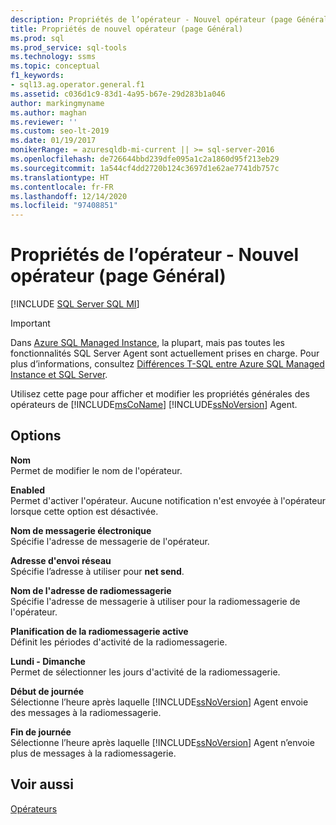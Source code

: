 ```yaml
---
description: Propriétés de l’opérateur - Nouvel opérateur (page Général)
title: Propriétés de nouvel opérateur (page Général)
ms.prod: sql
ms.prod_service: sql-tools
ms.technology: ssms
ms.topic: conceptual
f1_keywords:
- sql13.ag.operator.general.f1
ms.assetid: c036d1c9-83d1-4a95-b67e-29d283b1a046
author: markingmyname
ms.author: maghan
ms.reviewer: ''
ms.custom: seo-lt-2019
ms.date: 01/19/2017
monikerRange: = azuresqldb-mi-current || >= sql-server-2016
ms.openlocfilehash: de726644bbd239dfe095a1c2a1860d95f213eb29
ms.sourcegitcommit: 1a544cf4dd2720b124c3697d1e62ae7741db757c
ms.translationtype: HT
ms.contentlocale: fr-FR
ms.lasthandoff: 12/14/2020
ms.locfileid: "97408851"
---
```

# <a name="operator-properties---new-operator-general-page"></a>Propriétés de l’opérateur - Nouvel opérateur (page Général)

[!INCLUDE [SQL Server SQL MI](../../includes/applies-to-version/sql-asdbmi.md)]

> [!IMPORTANT]  
> Dans [Azure SQL Managed Instance](/azure/sql-database/sql-database-managed-instance), la plupart, mais pas toutes les fonctionnalités SQL Server Agent sont actuellement prises en charge. Pour plus d’informations, consultez [Différences T-SQL entre Azure SQL Managed Instance et SQL Server](/azure/sql-database/sql-database-managed-instance-transact-sql-information#sql-server-agent).

Utilisez cette page pour afficher et modifier les propriétés générales des opérateurs de [!INCLUDE[msCoName](../../includes/msconame_md.md)] [!INCLUDE[ssNoVersion](../../includes/ssnoversion-md.md)] Agent.  
  
## <a name="options"></a>Options  
**Nom**  
Permet de modifier le nom de l'opérateur.  
  
**Enabled**  
Permet d'activer l'opérateur. Aucune notification n'est envoyée à l'opérateur lorsque cette option est désactivée.  
  
**Nom de messagerie électronique**  
Spécifie l'adresse de messagerie de l'opérateur.  
  
**Adresse d'envoi réseau**  
Spécifie l’adresse à utiliser pour **net send**.  
  
**Nom de l'adresse de radiomessagerie**  
Spécifie l'adresse de messagerie à utiliser pour la radiomessagerie de l'opérateur.  
  
**Planification de la radiomessagerie active**  
Définit les périodes d'activité de la radiomessagerie.  
  
**Lundi - Dimanche**  
Permet de sélectionner les jours d'activité de la radiomessagerie.  
  
**Début de journée**  
Sélectionne l’heure après laquelle [!INCLUDE[ssNoVersion](../../includes/ssnoversion-md.md)] Agent envoie des messages à la radiomessagerie.  
  
**Fin de journée**  
Sélectionne l’heure après laquelle [!INCLUDE[ssNoVersion](../../includes/ssnoversion-md.md)] Agent n’envoie plus de messages à la radiomessagerie.  
  
## <a name="see-also"></a>Voir aussi  
[Opérateurs](../../ssms/agent/operators.md)  
